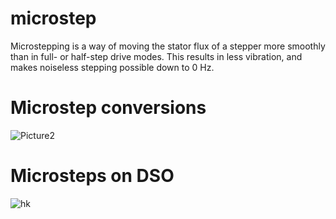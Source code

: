 # microstep
Microstepping is a way of moving the stator flux of a stepper more smoothly than in full- or half-step drive modes. This results in less vibration, and makes noiseless stepping possible down to 0 Hz.

# Microstep conversions
![Picture2](https://user-images.githubusercontent.com/69655952/143502316-4c565ddd-70e1-4cc4-afdf-d76df54442e7.png)

# Microsteps on DSO
![hk](https://user-images.githubusercontent.com/69655952/143502545-1c3bd969-229e-4396-8270-72e3f0eb16a6.jpg)
